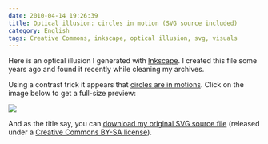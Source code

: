 ```yaml
---
date: 2010-04-14 19:26:39
title: Optical illusion: circles in motion (SVG source included)
category: English
tags: Creative Commons, inkscape, optical illusion, svg, visuals
---
```


Here is an optical illusion I generated with [Inkscape](https://www.inkscape.org). I created this file some years ago and found it recently while cleaning my archives.

Using a contrast trick it appears that [circles are in motions](https://en.wikipedia.org/wiki/Motion_illusion). Click on the image below to get a full-size preview:

![](/uploads/2010/optical-illusion-circles-in-motion-preview.png)

And as the title say, you can [download my original SVG source file](https://kevin.deldycke.com/documents/optical-illusion-circles-in-motion.svgz) (released under a [Creative Commons BY-SA license](https://creativecommons.org/licenses/by-sa/3.0/)).
